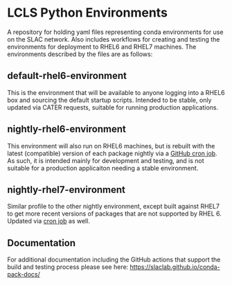 # LCLS Python Environments

A repository for holding yaml files representing conda environments for use on the SLAC network. Also includes workflows for creating and testing the environments for deployment to RHEL6 and RHEL7 machines. The environments described by the files are as follows:

## default-rhel6-environment

This is the environment that will be available to anyone logging into a RHEL6 box and sourcing the default startup scripts. Intended to be stable, only updated via CATER requests, suitable for running production applications.

## nightly-rhel6-environment

This environment will also run on RHEL6 machines, but is rebuilt with the latest (compatible) version of each package nightly via a [GitHub cron job](https://github.com/slaclab/lcls-python3.8-env/blob/main/.github/workflows/publish_rhel6_nightly.yml). As such, it is intended mainly for development and testing, and is not suitable for a production applicaiton needing a stable environment.

## nightly-rhel7-environment

Similar profile to the other nightly environment, except built against RHEL7 to get more recent versions of packages that are not supported by RHEL 6. Updated via [cron job](https://github.com/slaclab/lcls-python3.8-env/blob/main/.github/workflows/publish_rhel7_nightly.yml)  as well.

## Documentation

For additional documentation including the GitHub actions that support the build and testing process please see here: https://slaclab.github.io/conda-pack-docs/
